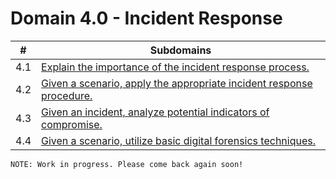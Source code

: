 # Domain 4.0 - Incident Response

| # | Subdomains   | 
|---|---|
|4.1 | [Explain the importance of the incident response process.](https://github.com/erich-tech/CySA_Plus/tree/main/Domain_4#readme) |
|4.2 | [Given a scenario, apply the appropriate incident response procedure.](https://github.com/erich-tech/CySA_Plus/tree/main/Domain_4#readme) |
|4.3 | [Given an incident, analyze potential indicators of compromise.](https://github.com/erich-tech/CySA_Plus/tree/main/Domain_4#readme) |
|4.4 | [Given a scenario, utilize basic digital forensics techniques.](https://github.com/erich-tech/CySA_Plus/tree/main/Domain_4#readme) |


```
NOTE: Work in progress. Please come back again soon! 
```
